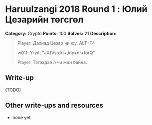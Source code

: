 # Haruulzangi 2018 Round 1 : Юлий Цезарийн төгсгөл

**Category:** Crypto
**Points:** 100
**Solves:** 21
**Description:**

>Player: Дахиад Цезар чи юу, ALT+F4
>
>w01f: Үгүй, "JX}Vsrdrt+,idy+nr+forQ"
>
>Player: Тэгэхдээ л чи мөн байна.


## Write-up

(TODO)

## Other write-ups and resources

* none yet
